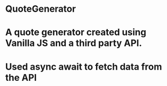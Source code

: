 # QuoteGenerator
# A quote generator created using Vanilla JS and a third party API.
# Used async await to fetch data from the API

